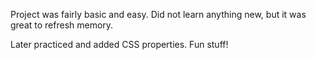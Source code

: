 Project was fairly basic and easy. Did not learn anything new, but it was great
to refresh memory.

Later practiced and added CSS properties. Fun stuff!